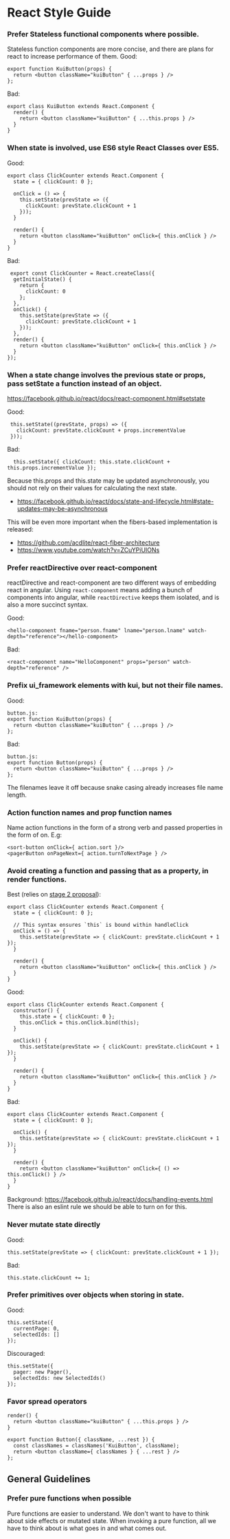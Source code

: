 # React Style Guide

### Prefer Stateless functional components where possible.
Stateless function components are more concise, and there are plans for react to increase performance of them.
Good:
```
export function KuiButton(props) {
  return <button className="kuiButton" { ...props } />
};
```
Bad:
```
export class KuiButton extends React.Component {
  render() {
    return <button className="kuiButton" { ...this.props } />
  }
}
```

### When state is involved, use ES6 style React Classes over ES5.
Good:
```
export class ClickCounter extends React.Component {
  state = { clickCount: 0 };

  onClick = () => {
    this.setState(prevState => ({
      clickCount: prevState.clickCount + 1
    }));
  }

  render() {
    return <button className="kuiButton" onClick={ this.onClick } />
  }
}
```
Bad:
```
 export const ClickCounter = React.createClass({
  getInitialState() {
    return {
      clickCount: 0
    };
  },
  onClick() {
    this.setState(prevState => ({
      clickCount: prevState.clickCount + 1
    }));
  },
  render() {
    return <button className="kuiButton" onClick={ this.onClick } />
  }
});
```

### When a state change involves the previous state or props, pass setState a function instead of an object.
https://facebook.github.io/react/docs/react-component.html#setstate

Good:
```
 this.setState((prevState, props) => ({
   clickCount: prevState.clickCount + props.incrementValue
 }));
```

Bad:
```
  this.setState({ clickCount: this.state.clickCount + this.props.incrementValue });
```

Because this.props and this.state may be updated asynchronously, you should not rely on their values for calculating the next state.
 - https://facebook.github.io/react/docs/state-and-lifecycle.html#state-updates-may-be-asynchronous

This will be even more important when the fibers-based implementation is released:
 - https://github.com/acdlite/react-fiber-architecture
 - https://www.youtube.com/watch?v=ZCuYPiUIONs

### Prefer reactDirective over react-component
reactDirective and react-component are two different ways of embedding react in angular. Using `react-component` means adding a bunch of components into angular, while `reactDirective` keeps them isolated, and is also a more succinct syntax.

Good:
```
<hello-component fname="person.fname" lname="person.lname" watch-depth="reference"></hello-component>
```
Bad:
```
<react-component name="HelloComponent" props="person" watch-depth="reference" />
```

### Prefix ui_framework elements with kui, but not their file names.
Good:
```
button.js:
export function KuiButton(props) {
  return <button className="kuiButton" { ...props } />
};
```
Bad:
```
button.js:
export function Button(props) {
  return <button className="kuiButton" { ...props } />
};
```
The filenames leave it off because snake casing already increases file name length.

### Action function names and prop function names

Name action functions in the form of a strong verb and passed properties in the form of on<Subject><Change>. E.g:
```
<sort-button onClick={ action.sort }/>
<pagerButton onPageNext={ action.turnToNextPage } />
```

### Avoid creating a function and passing that as a property, in render functions.
Best (relies on [stage 2 proposal](https://github.com/tc39/proposal-class-public-fields)):
```
export class ClickCounter extends React.Component {
  state = { clickCount: 0 };

  // This syntax ensures `this` is bound within handleClick
  onClick = () => {
    this.setState(prevState => { clickCount: prevState.clickCount + 1 });
  }

  render() {
    return <button className="kuiButton" onClick={ this.onClick } />
  }
}
```
Good:
```
export class ClickCounter extends React.Component {
  constructor() {
    this.state = { clickCount: 0 };
    this.onClick = this.onClick.bind(this);
  }

  onClick() {
    this.setState(prevState => { clickCount: prevState.clickCount + 1 });
  }

  render() {
    return <button className="kuiButton" onClick={ this.onClick } />
  }
}
```

Bad:
```
export class ClickCounter extends React.Component {
  state = { clickCount: 0 };

  onClick() {
    this.setState(prevState => { clickCount: prevState.clickCount + 1 });
  }

  render() {
    return <button className="kuiButton" onClick={ () => this.onClick() } />
  }
}
```
Background: https://facebook.github.io/react/docs/handling-events.html
There is also an eslint rule we should be able to turn on for this.

### Never mutate state directly
Good:
```
this.setState(prevState => { clickCount: prevState.clickCount + 1 });
```
Bad:
```
this.state.clickCount += 1;
```

### Prefer primitives over objects when storing in state.
Good:
```
this.setState({
  currentPage: 0,
  selectedIds: []
});
```

Discouraged:
```
this.setState({
  pager: new Pager(),
  selectedIds: new SelectedIds()
});
```

### Favor spread operators
```
render() {
  return <button className="kuiButton" { ...this.props } />
}
```
```
export function Button({ className, ...rest }) {
  const classNames = classNames('KuiButton', className);
  return <button className={ classNames } { ...rest } />
};
```

## General Guidelines
### Prefer pure functions when possible
Pure functions are easier to understand. We don't want to have to think about side effects or mutated state. When invoking a pure function, all we have to think about is what goes in and what comes out.
